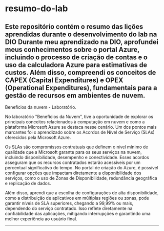# resumo-do-lab
Este repositório contém o resumo das lições aprendidas durante o desenvolvimento do lab na DIO
Durante meu aprendizado na DIO, aprofundei meus conhecimentos sobre o portal Azure, incluindo o processo de criação de contas e o uso da calculadora Azure para estimativas de custos. Além disso, compreendi os conceitos de CAPEX (Capital Expenditures) e OPEX (Operational Expenditures), fundamentais para a gestão de recursos em ambientes de nuvem.
-----------------------------------------------------------------------------------------------------------------------------------------------------------------------------------------------------------------
Benefícios da nuvem - Laboratório.

No laboratório "Benefícios da Nuvem", tive a oportunidade de explorar os principais conceitos relacionados à computação em nuvem e como a plataforma Microsoft Azure se destaca nesse cenário. Um dos pontos mais marcantes foi o aprendizado sobre os Acordos de Nível de Serviço (SLAs) oferecidos pela Microsoft Azure.

Os SLAs são compromissos contratuais que definem o nível mínimo de qualidade que a Microsoft garante para os seus serviços na nuvem, incluindo disponibilidade, desempenho e conectividade. Esses acordos asseguram que os recursos contratados estarão acessíveis por um percentual significativo do tempo. No portal de criação do Azure, é possível configurar opções que impactam diretamente a disponibilidade dos serviços, como o uso de Zonas de Disponibilidade, redundância geográfica e replicação de dados.

Além disso, aprendi que a escolha de configurações de alta disponibilidade, como a distribuição de aplicativos em múltiplas regiões ou zonas, pode garantir níveis de SLA superiores, chegando a 99,99% ou mais, dependendo do serviço contratado. Isso reflete diretamente na confiabilidade das aplicações, mitigando interrupções e garantindo uma melhor experiência ao usuário final.

-----------------------------------------------------------------------------------------------------------------------------------------------------------------------------------------------------------------

